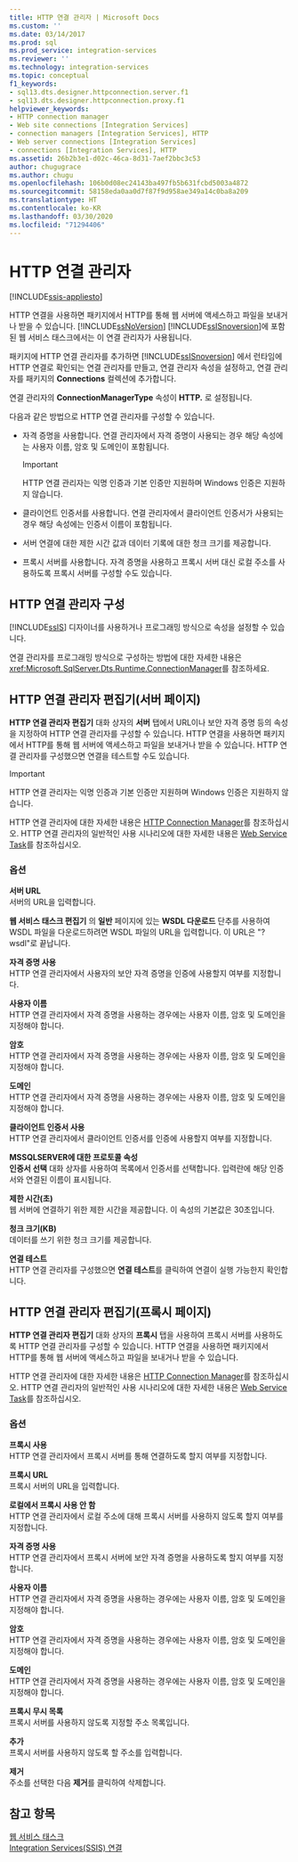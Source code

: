 ```yaml
---
title: HTTP 연결 관리자 | Microsoft Docs
ms.custom: ''
ms.date: 03/14/2017
ms.prod: sql
ms.prod_service: integration-services
ms.reviewer: ''
ms.technology: integration-services
ms.topic: conceptual
f1_keywords:
- sql13.dts.designer.httpconnection.server.f1
- sql13.dts.designer.httpconnection.proxy.f1
helpviewer_keywords:
- HTTP connection manager
- Web site connections [Integration Services]
- connection managers [Integration Services], HTTP
- Web server connections [Integration Services]
- connections [Integration Services], HTTP
ms.assetid: 26b2b3e1-d02c-46ca-8d31-7aef2bbc3c53
author: chugugrace
ms.author: chugu
ms.openlocfilehash: 106b0d08ec24143ba497fb5b631fcbd5003a4872
ms.sourcegitcommit: 58158eda0aa0d7f87f9d958ae349a14c0ba8a209
ms.translationtype: HT
ms.contentlocale: ko-KR
ms.lasthandoff: 03/30/2020
ms.locfileid: "71294406"
---
```

# <a name="http-connection-manager"></a>HTTP 연결 관리자

[!INCLUDE[ssis-appliesto](../../includes/ssis-appliesto-ssvrpluslinux-asdb-asdw-xxx.md)]


  HTTP 연결을 사용하면 패키지에서 HTTP를 통해 웹 서버에 액세스하고 파일을 보내거나 받을 수 있습니다. [!INCLUDE[ssNoVersion](../../includes/ssnoversion-md.md)] [!INCLUDE[ssISnoversion](../../includes/ssisnoversion-md.md)]에 포함된 웹 서비스 태스크에서는 이 연결 관리자가 사용됩니다.  
  
 패키지에 HTTP 연결 관리자를 추가하면 [!INCLUDE[ssISnoversion](../../includes/ssisnoversion-md.md)] 에서 런타임에 HTTP 연결로 확인되는 연결 관리자를 만들고, 연결 관리자 속성을 설정하고, 연결 관리자를 패키지의 **Connections** 컬렉션에 추가합니다.  
  
 연결 관리자의 **ConnectionManagerType** 속성이 **HTTP.** 로 설정됩니다.  
  
 다음과 같은 방법으로 HTTP 연결 관리자를 구성할 수 있습니다.  
  
-   자격 증명을 사용합니다. 연결 관리자에서 자격 증명이 사용되는 경우 해당 속성에는 사용자 이름, 암호 및 도메인이 포함됩니다.  
  
    > [!IMPORTANT]  
    >  HTTP 연결 관리자는 익명 인증과 기본 인증만 지원하며 Windows 인증은 지원하지 않습니다.  
  
-   클라이언트 인증서를 사용합니다. 연결 관리자에서 클라이언트 인증서가 사용되는 경우 해당 속성에는 인증서 이름이 포함됩니다.  
  
-   서버 연결에 대한 제한 시간 값과 데이터 기록에 대한 청크 크기를 제공합니다.  
  
-   프록시 서버를 사용합니다. 자격 증명을 사용하고 프록시 서버 대신 로컬 주소를 사용하도록 프록시 서버를 구성할 수도 있습니다.  
  
## <a name="configuration-of-the-http-connection-manager"></a>HTTP 연결 관리자 구성  
 [!INCLUDE[ssIS](../../includes/ssis-md.md)] 디자이너를 사용하거나 프로그래밍 방식으로 속성을 설정할 수 있습니다.  
  
 연결 관리자를 프로그래밍 방식으로 구성하는 방법에 대한 자세한 내용은 <xref:Microsoft.SqlServer.Dts.Runtime.ConnectionManager>를 참조하세요.  
  
## <a name="http-connection-manager-editor-server-page"></a>HTTP 연결 관리자 편집기(서버 페이지)
  **HTTP 연결 관리자 편집기** 대화 상자의 **서버** 탭에서 URL이나 보안 자격 증명 등의 속성을 지정하여 HTTP 연결 관리자를 구성할 수 있습니다. HTTP 연결을 사용하면 패키지에서 HTTP를 통해 웹 서버에 액세스하고 파일을 보내거나 받을 수 있습니다. HTTP 연결 관리자를 구성했으면 연결을 테스트할 수도 있습니다.  
  
> [!IMPORTANT]  
>  HTTP 연결 관리자는 익명 인증과 기본 인증만 지원하며 Windows 인증은 지원하지 않습니다.  
  
 HTTP 연결 관리자에 대한 자세한 내용은 [HTTP Connection Manager](../../integration-services/connection-manager/http-connection-manager.md)를 참조하십시오. HTTP 연결 관리자의 일반적인 사용 시나리오에 대한 자세한 내용은 [Web Service Task](../../integration-services/control-flow/web-service-task.md)를 참조하십시오.  
  
### <a name="options"></a>옵션  
 **서버 URL**  
 서버의 URL을 입력합니다.  
  
 **웹 서비스 태스크 편집기** 의 **일반** 페이지에 있는 **WSDL 다운로드** 단추를 사용하여 WSDL 파일을 다운로드하려면 WSDL 파일의 URL을 입력합니다. 이 URL은 "?wsdl"로 끝납니다.  
  
 **자격 증명 사용**  
 HTTP 연결 관리자에서 사용자의 보안 자격 증명을 인증에 사용할지 여부를 지정합니다.  
  
 **사용자 이름**  
 HTTP 연결 관리자에서 자격 증명을 사용하는 경우에는 사용자 이름, 암호 및 도메인을 지정해야 합니다.  
  
 **암호**  
 HTTP 연결 관리자에서 자격 증명을 사용하는 경우에는 사용자 이름, 암호 및 도메인을 지정해야 합니다.  
  
 **도메인**  
 HTTP 연결 관리자에서 자격 증명을 사용하는 경우에는 사용자 이름, 암호 및 도메인을 지정해야 합니다.  
  
 **클라이언트 인증서 사용**  
 HTTP 연결 관리자에서 클라이언트 인증서를 인증에 사용할지 여부를 지정합니다.  
  
 **MSSQLSERVER에 대한 프로토콜 속성**  
 **인증서 선택** 대화 상자를 사용하여 목록에서 인증서를 선택합니다. 입력란에 해당 인증서와 연결된 이름이 표시됩니다.  
  
 **제한 시간(초)**  
 웹 서버에 연결하기 위한 제한 시간을 제공합니다. 이 속성의 기본값은 30초입니다.  
  
 **청크 크기(KB)**  
 데이터를 쓰기 위한 청크 크기를 제공합니다.  
  
 **연결 테스트**  
 HTTP 연결 관리자를 구성했으면 **연결 테스트**를 클릭하여 연결이 실행 가능한지 확인합니다.  
  
## <a name="http-connection-manager-editor-proxy-page"></a>HTTP 연결 관리자 편집기(프록시 페이지)
  **HTTP 연결 관리자 편집기** 대화 상자의 **프록시** 탭을 사용하여 프록시 서버를 사용하도록 HTTP 연결 관리자를 구성할 수 있습니다. HTTP 연결을 사용하면 패키지에서 HTTP를 통해 웹 서버에 액세스하고 파일을 보내거나 받을 수 있습니다.  
  
 HTTP 연결 관리자에 대한 자세한 내용은 [HTTP Connection Manager](../../integration-services/connection-manager/http-connection-manager.md)를 참조하십시오. HTTP 연결 관리자의 일반적인 사용 시나리오에 대한 자세한 내용은 [Web Service Task](../../integration-services/control-flow/web-service-task.md)를 참조하십시오.  
  
### <a name="options"></a>옵션  
 **프록시 사용**  
 HTTP 연결 관리자에서 프록시 서버를 통해 연결하도록 할지 여부를 지정합니다.  
  
 **프록시 URL**  
 프록시 서버의 URL을 입력합니다.  
  
 **로컬에서 프록시 사용 안 함**  
 HTTP 연결 관리자에서 로컬 주소에 대해 프록시 서버를 사용하지 않도록 할지 여부를 지정합니다.  
  
 **자격 증명 사용**  
 HTTP 연결 관리자에서 프록시 서버에 보안 자격 증명을 사용하도록 할지 여부를 지정합니다.  
  
 **사용자 이름**  
 HTTP 연결 관리자에서 자격 증명을 사용하는 경우에는 사용자 이름, 암호 및 도메인을 지정해야 합니다.  
  
 **암호**  
 HTTP 연결 관리자에서 자격 증명을 사용하는 경우에는 사용자 이름, 암호 및 도메인을 지정해야 합니다.  
  
 **도메인**  
 HTTP 연결 관리자에서 자격 증명을 사용하는 경우에는 사용자 이름, 암호 및 도메인을 지정해야 합니다.  
  
 **프록시 무시 목록**  
 프록시 서버를 사용하지 않도록 지정할 주소 목록입니다.  
  
 **추가**  
 프록시 서버를 사용하지 않도록 할 주소를 입력합니다.  
  
 **제거**  
 주소를 선택한 다음 **제거**를 클릭하여 삭제합니다.  
  
## <a name="see-also"></a>참고 항목  
 [웹 서비스 태스크](../../integration-services/control-flow/web-service-task.md)   
 [Integration Services&#40;SSIS&#41; 연결](../../integration-services/connection-manager/integration-services-ssis-connections.md)  
  
  
